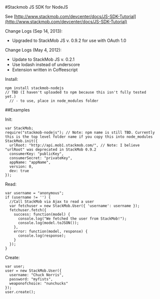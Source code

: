 #Stackmob JS SDK for NodeJS

See [http://www.stackmob.com/devcenter/docs/JS-SDK-Tutorial](http://www.stackmob.com/devcenter/docs/JS-SDK-Tutorial)


Change Logs (Sep 14, 2013):

*   Upgraded to StackMob JS v. 0.9.2 for use with OAuth 1.0


Change Logs (May 4, 2012):

*   Update to StackMob JS v. 0.2.1
*   Use lodash instead of underscore
*   Extension written in Coffeescript

Install:
    
    npm install stackmob-nodejs
    // TBD (I haven't uploaded to npm because this isn't fully tested yet.)
      // - to use, place in node_modules folder

##Examples    

Init:

    var StackMob;
    require("stackmob-nodejs"); // Note: npm name is still TBD. Currently this is the top level folder name if you copy this into node_modules
    StackMob.init({
      urlRoot: "http://api.mob1.stackmob.com/", // Note: I believe "urlRoot" was deprecated in StackMob 0.9.2
      consumerKey: "publicKey",
      consumerSecret: "privateKey",
      appName: "appName",
      version: 0,
      dev: true
    });

Read: 

    var username = "anonymous";
    if (username != '') {
      //Call StackMob via Ajax to read a user
      var fetchuser = new StackMob.User({ 'username': username });
      fetchuser.fetch({
        success: function(model) {
          console.log("We fetched the user from StackMob!");
          console.log(model.toJSON());
        },
        error: function(model, response) {
          console.log(response);
        }
      });
    }


Create:

    var user;
    user = new StackMob.User({
      username: "Chuck Norris",
      password: "myfists",
      weaponofchoice: "nunchucks"
    });
    user.create();
    